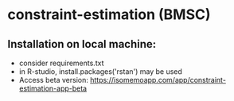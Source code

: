 # constraint-estimation (BMSC)

## Installation on local machine:
- consider requirements.txt 
- in R-studio, install.packages('rstan') may be used
- Access beta version: https://isomemoapp.com/app/constraint-estimation-app-beta
